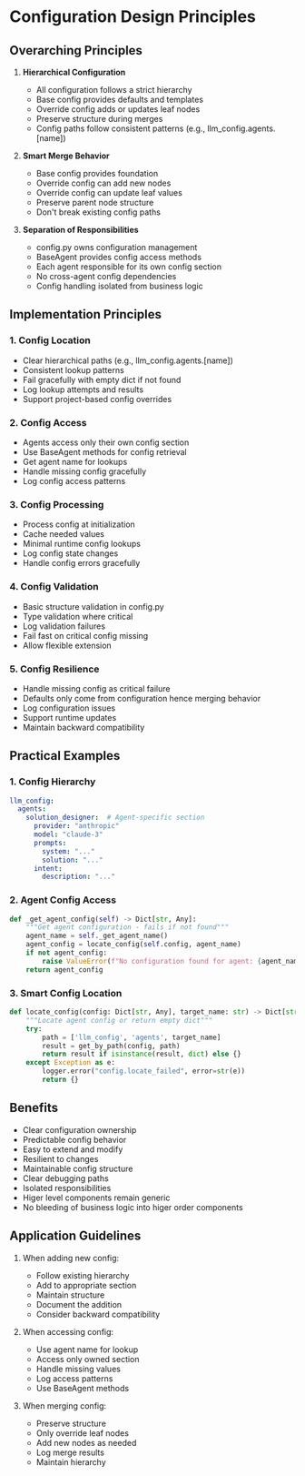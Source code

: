 # Configuration Design Principles

## Overarching Principles

1. **Hierarchical Configuration**
   - All configuration follows a strict hierarchy
   - Base config provides defaults and templates
   - Override config adds or updates leaf nodes
   - Preserve structure during merges
   - Config paths follow consistent patterns (e.g., llm_config.agents.[name])

2. **Smart Merge Behavior**
   - Base config provides foundation
   - Override config can add new nodes
   - Override config can update leaf values
   - Preserve parent node structure
   - Don't break existing config paths

3. **Separation of Responsibilities**
   - config.py owns configuration management
   - BaseAgent provides config access methods
   - Each agent responsible for its own config section
   - No cross-agent config dependencies
   - Config handling isolated from business logic

## Implementation Principles

### 1. Config Location
- Clear hierarchical paths (e.g., llm_config.agents.[name])
- Consistent lookup patterns
- Fail gracefully with empty dict if not found
- Log lookup attempts and results
- Support project-based config overrides

### 2. Config Access
- Agents access only their own config section
- Use BaseAgent methods for config retrieval
- Get agent name for lookups
- Handle missing config gracefully
- Log config access patterns

### 3. Config Processing
- Process config at initialization
- Cache needed values
- Minimal runtime config lookups
- Log config state changes
- Handle config errors gracefully

### 4. Config Validation
- Basic structure validation in config.py
- Type validation where critical
- Log validation failures
- Fail fast on critical config missing
- Allow flexible extension

### 5. Config Resilience
- Handle missing config as critical failure
- Defaults only come from configuration hence merging behavior
- Log configuration issues
- Support runtime updates
- Maintain backward compatibility

## Practical Examples

### 1. Config Hierarchy
```yaml
llm_config:
  agents:
    solution_designer:  # Agent-specific section
      provider: "anthropic"
      model: "claude-3"
      prompts:
        system: "..."
        solution: "..."
      intent:
        description: "..."
```

### 2. Agent Config Access
```python
def _get_agent_config(self) -> Dict[str, Any]:
    """Get agent configuration - fails if not found"""
    agent_name = self._get_agent_name()
    agent_config = locate_config(self.config, agent_name)
    if not agent_config:
        raise ValueError(f"No configuration found for agent: {agent_name}")
    return agent_config
```

### 3. Smart Config Location
```python
def locate_config(config: Dict[str, Any], target_name: str) -> Dict[str, Any]:
    """Locate agent config or return empty dict"""
    try:
        path = ['llm_config', 'agents', target_name]
        result = get_by_path(config, path)
        return result if isinstance(result, dict) else {}
    except Exception as e:
        logger.error("config.locate_failed", error=str(e))
        return {}
```

## Benefits
- Clear configuration ownership
- Predictable config behavior
- Easy to extend and modify
- Resilient to changes
- Maintainable config structure
- Clear debugging paths
- Isolated responsibilities
- Higer level components remain generic
- No bleeding of business logic into higer order components

## Application Guidelines

1. When adding new config:
   - Follow existing hierarchy
   - Add to appropriate section
   - Maintain structure
   - Document the addition
   - Consider backward compatibility

2. When accessing config:
   - Use agent name for lookup
   - Access only owned section
   - Handle missing values
   - Log access patterns
   - Use BaseAgent methods

3. When merging config:
   - Preserve structure
   - Only override leaf nodes
   - Add new nodes as needed
   - Log merge results
   - Maintain hierarchy